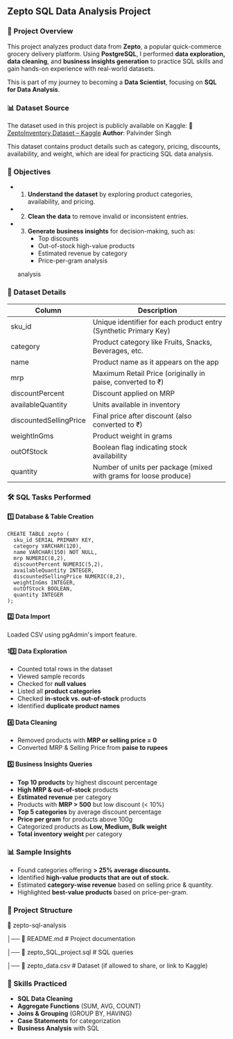 ## Zepto SQL Data Analysis Project


### 📌 Project Overview

This project analyzes product data from **Zepto**, a popular quick-commerce grocery delivery platform.
Using **PostgreSQL**, I performed **data exploration, data cleaning**, and **business insights generation** to practice SQL skills and gain hands-on experience with real-world datasets.

This is part of my journey to becoming a **Data Scientist**, focusing on **SQL for Data Analysis**.

### 📊 Dataset Source

The dataset used in this project is publicly available on Kaggle:
📎[ZeptoInventory Dataset – Kaggle](https://www.kaggle.com/datasets/palvinder2006/zepto-inventory-dataset/data)
**Author**: Palvinder Singh

This dataset contains product details such as category, pricing, discounts, availability, and weight, which are ideal for practicing SQL data analysis.

### 🎯 Objectives

- 1. **Understand the dataset** by exploring product categories, availability, and pricing.
- 2. **Clean the data** to remove invalid or inconsistent entries.
- 3. **Generate business insights** for decision-making, such as:
        - Top discounts
        - Out-of-stock high-value products
        - Estimated revenue by category
        - Price-per-gram analysis

  analysis

### 📁 Dataset Details

| Column                 | Description                                                      |
| ---------------------- | ---------------------------------------------------------------  |
| sku\_id                | Unique identifier for each product entry (Synthetic Primary Key) |
| category               |  Product category like Fruits, Snacks, Beverages, etc.           |
| name                   | Product name as it appears on the app                            |
| mrp                    | Maximum Retail Price (originally in paise, converted to ₹)       |
| discountPercent        | Discount applied on MRP                                          |
| availableQuantity      | Units available in inventory                                     |
| discountedSellingPrice | Final price after discount (also converted to ₹)                 |
| weightInGms            | Product weight in grams                                          |
| outOfStock             | Boolean flag indicating stock availability                       |
| quantity               | Number of units per package (mixed with grams for loose produce) |


### 🛠 SQL Tasks Performed

#### 1️⃣ Database & Table Creation
```
CREATE TABLE zepto (
  sku_id SERIAL PRIMARY KEY,
  category VARCHAR(120),
  name VARCHAR(150) NOT NULL,
  mrp NUMERIC(8,2),
  discountPercent NUMERIC(5,2),
  availableQuantity INTEGER,
  discountedSellingPrice NUMERIC(8,2),
  weightInGms INTEGER,
  outOfStock BOOLEAN,
  quantity INTEGER
);
```
#### 2️⃣ Data Import
Loaded CSV using pgAdmin's import feature.

#### 13️⃣ Data Exploration
- Counted total rows in the dataset
- Viewed sample records
- Checked for **null values**
- Listed all **product categories**
- Checked **in-stock vs. out-of-stock** products
- Identified **duplicate product names**

#### 4️⃣ Data Cleaning
- Removed products with **MRP or selling price = 0**
- Converted MRP & Selling Price from **paise to rupees**

#### 5️⃣ Business Insights Queries
- **Top 10 products** by highest discount percentage
- **High MRP & out-of-stock** products
- **Estimated revenue** per category
- Products with **MRP > 500** but low discount (< 10%)
- **Top 5 categories** by average discount percentage
- **Price per gram** for products above 100g
- Categorized products as **Low, Medium, Bulk weight**
- **Total inventory weight** per category

### 📊 Sample Insights
- Found categories offering **> 25% average discounts.**
- Identified **high-value products that are out of stock.**
- Estimated **category-wise revenue** based on selling price & quantity.
- Highlighted **best-value products** based on price-per-gram.

### 📂 Project Structure

📁 zepto-sql-analysis

│── 📄 README.md       # Project documentation

│── 📄 zepto_SQL_project.sql       # SQL queries

│── 📄 zepto_data.csv  # Dataset (if allowed to share, or link to Kaggle)

### 🧠 Skills Practiced
- **SQL Data Cleaning**
- **Aggregate Functions** (SUM, AVG, COUNT)
- **Joins & Grouping** (GROUP BY, HAVING)
- **Case Statements** for categorization
- **Business Analysis** with SQL
